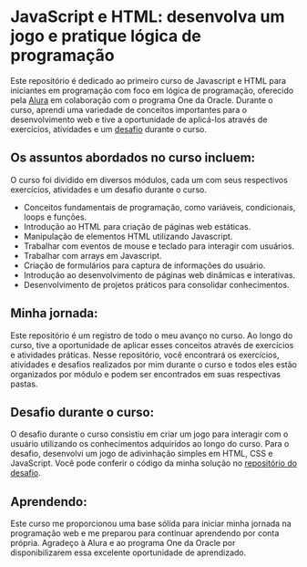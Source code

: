 # JavaScript e HTML: desenvolva um jogo e pratique lógica de programação

Este repositório é dedicado ao primeiro curso de Javascript e HTML para iniciantes em programação com foco em lógica de programação, oferecido pela [Alura](https://cursos.alura.com.br/user/emanoelcampos) em colaboração com o programa One da Oracle. Durante o curso, aprendi uma variedade de conceitos importantes para o desenvolvimento web e tive a oportunidade de aplicá-los através de exercícios, atividades e um [desafio](https://github.com/emanoelcampos/jogo-adivinhacao) durante o curso.

## Os assuntos abordados no curso incluem:

O curso foi dividido em diversos módulos, cada um com seus respectivos exercícios, atividades e um desafio durante o curso. 

- Conceitos fundamentais de programação, como variáveis, condicionais, loops e funções.
- Introdução ao HTML para criação de páginas web estáticas.
- Manipulação de elementos HTML utilizando Javascript.
- Trabalhar com eventos de mouse e teclado para interagir com usuários.
- Trabalhar com arrays em Javascript.
- Criação de formulários para captura de informações do usuário.
- Introdução ao desenvolvimento de páginas web dinâmicas e interativas.
- Desenvolvimento de projetos práticos para consolidar conhecimentos.

## Minha jornada:

Este repositório é um registro de todo o meu avanço no curso. Ao longo do curso, tive a oportunidade de aplicar esses conceitos através de exercícios e atividades práticas. Nesse repositório, você encontrará os exercícios, atividades e desafios realizados por mim durante o curso e todos eles estão organizados por módulo e podem ser encontrados em suas respectivas pastas.

## Desafio durante o curso:

O desafio durante o curso consistiu em criar um jogo para interagir com o usuário utilizando os conhecimentos adquiridos ao longo do curso. Para o desafio, desenvolvi um jogo de adivinhação simples em HTML, CSS e JavaScript. Você pode conferir o código da minha solução no [repositório do desafio](https://github.com/emanoelcampos/jogo-adivinhacao).

## Aprendendo:

Este curso me proporcionou uma base sólida para iniciar minha jornada na programação web e me preparou para continuar aprendendo por conta própria. Agradeço à Alura e ao programa One da Oracle por disponibilizarem essa excelente oportunidade de aprendizado.
